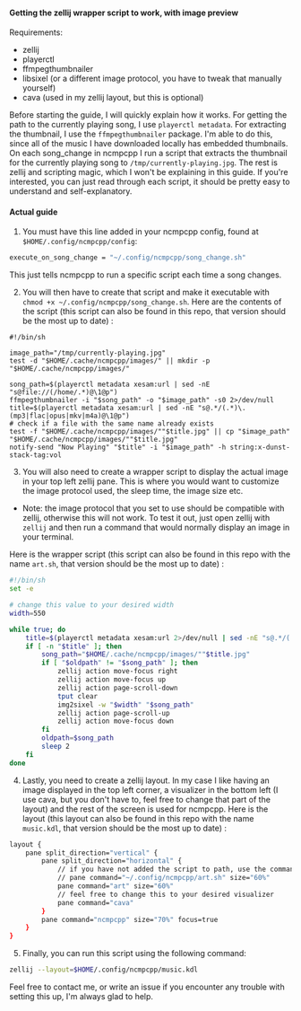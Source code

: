 #### Getting the zellij wrapper script to work, with image preview

Requirements:
- zellij
- playerctl
- ffmpegthumbnailer
- libsixel (or a different image protocol, you have to tweak that manually yourself)
- cava (used in my zellij layout, but this is optional)

Before starting the guide, I will quickly explain how it works. For getting the path to the currently playing song, I use `playerctl metadata`. For extracting the thumbnail, I use the `ffmpegthumbnailer` package. I'm able to do this, since all of the music I have downloaded locally has embedded thumbnails. On each song_change in ncmpcpp I run a script that extracts the thumbnail for the currently playing song to `/tmp/currently-playing.jpg`. The rest is zellij and scripting magic, which I won't be explaining in this guide. If you're interested, you can just read through each script, it should be pretty easy to understand and self-explanatory.

#### Actual guide

1. You must have this line added in your ncmpcpp config, found at `$HOME/.config/ncmpcpp/config`:
```sh
execute_on_song_change = "~/.config/ncmpcpp/song_change.sh"
```

This just tells ncmpcpp to run a specific script each time a song changes.

2. You will then have to create that script and make it executable with `chmod +x ~/.config/ncmpcpp/song_change.sh`. Here are the contents of the script (this script can also be found in this repo, that version should be the most up to date) :
```
#!/bin/sh

image_path="/tmp/currently-playing.jpg"
test -d "$HOME/.cache/ncmpcpp/images/" || mkdir -p "$HOME/.cache/ncmpcpp/images/"

song_path=$(playerctl metadata xesam:url | sed -nE "s@file://(/home/.*)@\1@p")
ffmpegthumbnailer -i "$song_path" -o "$image_path" -s0 2>/dev/null
title=$(playerctl metadata xesam:url | sed -nE "s@.*/(.*)\.(mp3|flac|opus|mkv|m4a)@\1@p")
# check if a file with the same name already exists
test -f "$HOME/.cache/ncmpcpp/images/""$title.jpg" || cp "$image_path" "$HOME/.cache/ncmpcpp/images/""$title.jpg"
notify-send "Now Playing" "$title" -i "$image_path" -h string:x-dunst-stack-tag:vol
```

3. You will also need to create a wrapper script to display the actual image in your top left zellij pane. This is where you would want to customize the image protocol used, the sleep time, the image size etc.

* Note: the image protocol that you set to use should be compatible with zellij, otherwise this will not work. To test it out, just open zellij with `zellij` and then run a command that would normally display an image in your terminal.

Here is the wrapper script (this script can also be found in this repo with the name `art.sh`, that version should be the most up to date) :
```sh
#!/bin/sh
set -e

# change this value to your desired width
width=550

while true; do
    title=$(playerctl metadata xesam:url 2>/dev/null | sed -nE "s@.*/(.*)\.(mp3|flac|opus|mkv|m4a)@\1@p")
    if [ -n "$title" ]; then
        song_path="$HOME/.cache/ncmpcpp/images/""$title.jpg"
        if [ "$oldpath" != "$song_path" ]; then
            zellij action move-focus right
            zellij action move-focus up
            zellij action page-scroll-down
            tput clear
            img2sixel -w "$width" "$song_path"
            zellij action page-scroll-up
            zellij action move-focus down
        fi
        oldpath=$song_path
        sleep 2
    fi
done
```

4. Lastly, you need to create a zellij layout. In my case I like having an image displayed in the top left corner, a visualizer in the bottom left (I use cava, but you don't have to, feel free to change that part of the layout) and the rest of the screen is used for ncmpcpp. Here is the layout (this layout can also be found in this repo with the name `music.kdl`, that version should be the most up to date) :
```sh
layout {
    pane split_direction="vertical" {
        pane split_direction="horizontal" {
            // if you have not added the script to path, use the command that's commented out below, instead of the one i'm using
            // pane command="~/.config/ncmpcpp/art.sh" size="60%"
            pane command="art" size="60%"
            // feel free to change this to your desired visualizer
            pane command="cava"
        }
        pane command="ncmpcpp" size="70%" focus=true
    }
}
```

5. Finally, you can run this script using the following command:
```sh
zellij --layout=$HOME/.config/ncmpcpp/music.kdl
```

Feel free to contact me, or write an issue if you encounter any trouble with setting this up, I'm always glad to help.
